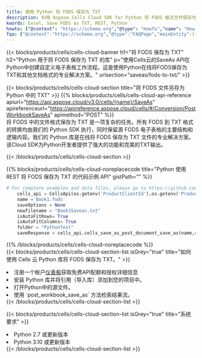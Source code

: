 ```yaml
---
title: 使用 Python 将 FODS 保存为 TXT
description: 利用 Aspose.Cells Cloud SDK for Python 将 FODS 格式文件保存为 TXT 格式文件。
kwords: Excel, Save FODS as TXT, REST, Python
howto: {"@context": "https://schema.org","@type": "HowTo","name": "How to save FODS as TXT using the Cells Cloud Python library.","description": "How to save FODS as TXT using the Cells Cloud Python library.","image": {"@type": "ImageObject"},"url": "/python/saveas/fods-to-txt/","step": [{ "@type": "HowToStep","name": "How to save FODS as TXT using the Cells Cloud Python library. step 1", "image": {"@type": "ImageObject",},"url": "/python/saveas/fods-to-txt/","text": "Register an account at <a href='https://dashboard.aspose.cloud/'>Dashboard</a> to get free API quota & authorization details",},{ "@type": "HowToStep","name": "How to save FODS as TXT using the Cells Cloud Python library. step 1", "image": {"@type": "ImageObject",},"url": "/python/saveas/fods-to-txt/","text": "Install Python library and add the reference (import the library) to your project.",},{ "@type": "HowToStep","name": "How to save FODS as TXT using the Cells Cloud Python library. step 1", "image": {"@type": "ImageObject",},"url": "/python/saveas/fods-to-txt/","text": "Open the source file in Python.",},{ "@type": "HowToStep","name": "How to save FODS as TXT using the Cells Cloud Python library. step 1", "image": {"@type": "ImageObject",},"url": "/python/saveas/fods-to-txt/","text": "Use the `post_workbook_save_as` method to retrieve the resulting stream.",}, ],"supply": {"@type": "HowToSupply","name": "document"},"tool": [{"@type": "HowToTool","name": "PyCharm, Visual Studio Code, Sublime, Eclipse"},{"@type": "HowToTool","name": "Aspose Cells"}],"totalTime": "PT6M"}
fqa: {"@context":"https://schema.org","@type":"FAQPage","mainEntity":[{"@type":"Question","name":"Why save file as other formats file in C# using REST API?","acceptedAnswer":{"@type":"Answer","text":"Documents are encoded in many ways, and some files may be incompatible with the software you use. To open and read such files, just save them as appropriate file formats.<br/><ol><li>Install .NET SDK and add the reference (import the library) to your project.</li><li>Open the source file in C# using REST API.</li><li>Call the PostWorkbookSaveAsRequest() method, passing an output filename with required extension.</li><li>Get the result of save as a separate file.</li></ol>"}},{"@type":"Question","name":"What file formats can I save as with your C# library?","acceptedAnswer":{"@type":"Answer","text":"We support a variety of file formats for conversion using .NET library, including XLSX, Excel, xls , PDF, CSV, HTML, Markdown, XML, PNG, JPG, TIFF, Json, TXT and many more."}},{"@type":"Question","name":"What is the maximum allowed file size for conversion using this .NET library?","acceptedAnswer":{"@type":"Answer","text":"There are no file size limits for format conversions using .NET library."}}]}
---
```

{{< blocks/products/cells/cells-cloud-banner h1="将 FODS 保存为 TXT" h2="Python 用于将 FODS 保存为 TXT 的库" p="使用Cells云的SaveAs API在Python中创建自定义电子表格工作流程。这是使用Python在线将FODS保存为TXT和其他文档格式的专业解决方案。" urlsection="saveas/fods-to-txt/" >}}

{{< blocks/products/cells/cells-cloud-section title="将 FODS 文件另存为 Python 中的 TXT" >}}
{{% blocks/products/cells/cells-cloud-api-reference apiurl="https://api.aspose.cloud/v3.0/cells/{name}/SaveAs" apireferenceurl="https://apireference.aspose.cloud/cells/#/Conversion/PostWorkbookSaveAs" apimethod="POST" %}}
<br/>
将 FODS 中的文件格式保存为 TXT 是一项复杂的任务。所有 FODS 到 TXT 格式的转换均由我们的 Python SDK 执行，同时保留源 FODS 电子表格的主要结构和逻辑内容。我们的 Python 库是在线将 FODS 保存为 TXT 文件的专业解决方案。该Cloud SDK为Python开发者提供了强大的功能和完美的TXT输出。

{{< /blocks/products/cells/cells-cloud-section >}}

{{% blocks/products/cells/cells-cloud-noreplacecode title="Python 使用 REST 将 FODS 保存为 TXT 的代码示例 API" gistPath="" %}}
  
```python
# For complete examples and data files, please go to https://github.com/aspose-cells-cloud/aspose-cells-cloud-python/
    cells_api = CellsApi(os.getenv('ProductClientId'),os.getenv('ProductClientSecret'))
    name ='Book1.fods'    
    saveOptions = None
    newfilename = "Book1Saveas.txt"
    isAutoFitRows= True
    isAutoFitColumns= True
    folder = "PythonTest"
    saveResponse = cells_api.cells_save_as_post_document_save_as(name,save_options=saveOptions, newfilename=(folder +'/' + newfilename),folder=folder)
```
  
{{% /blocks/products/cells/cells-cloud-noreplacecode %}}
<br/>
{{< blocks/products/cells/cells-cloud-section-list isGrey="true" title="如何使用 Cells 云 Python 库将 FODS 保存为 TXT。" >}}
<li>注册一个帐户<a href="https://dashboard.aspose.cloud/">仪表板</a>获取免费API配额和授权详细信息</li>
<li>安装 Python 库并将引用（导入库）添加到您的项目中。</li>
<li>打开Python中的源文件。</li>
<li>使用 `post_workbook_save_as` 方法检索结果流。</li>
{{< /blocks/products/cells/cells-cloud-section-list >}}

{{< blocks/products/cells/cells-cloud-section-list isGrey="true" title="系统要求" >}}
<li>Python 2.7 或更新版本</li>
<li>Python 3.10 或更新版本</li>
{{< /blocks/products/cells/cells-cloud-section-list >}}
